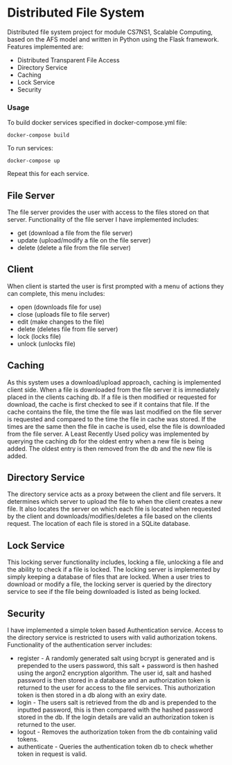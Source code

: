 # Distributed File System
Distributed file system project for module CS7NS1, Scalable Computing, based on the AFS model and written in Python using the Flask framework. Features implemented are:
+ Distributed Transparent File Access
+ Directory Service
+ Caching
+ Lock Service
+ Security

### Usage
To build docker services specified in docker-compose.yml file:
```
docker-compose build
```
To run services:
```
docker-compose up
```
Repeat this for each service.

## File Server
The file server provides the user with access to the files stored on that server. Functionality of the file server I have implemented includes:
+ get (download a file from the file server)
+ update (upload/modify a file on the file server)
+ delete (delete a file from the file server)

## Client
When client is started the user is first prompted with a menu of actions they can complete, this menu includes:
+ open (downloads file for use)
+ close (uploads file to file server)
+ edit (make changes to the file)
+ delete (deletes file from file server)
+ lock (locks file)
+ unlock (unlocks file)

## Caching
As this system uses a download/upload approach, caching is implemented client side. When a file is downloaded from the file server it is immediately placed in the clients caching db. If a file is then modified or requested for download, the cache is first checked to see if it contains that file. If the cache contains the file, the time the file was last modified on the file server is requested and compared to the time the file in cache was stored. If the times are the same then the file in cache is used, else the file is downloaded from the file server. A Least Recently Used policy was implemented by querying the caching db for the oldest entry when a new file is being added. The oldest entry is then removed from the db and the new file is added.

## Directory Service
The directory service acts as a proxy between the client and file servers. It determines which server to upload the file to when the client creates a new file. It also locates the server on which each file is located when requested by the client and downloads/modifies/deletes a file based on the clients request. The location of each file is stored in a SQLite database.

## Lock Service
This locking server functionality includes, locking a file, unlocking a file and the ability to check if a file is locked. The locking server is implemented by simply keeping a database of files that are locked. When a user tries to download or modify a file, the locking server is queried by the directory service to see if the file being downloaded is listed as being locked.

## Security
I have implemented a simple token based Authentication service. Access to the directory service is restricted to users with valid authorization tokens.
Functionality of the authentication server includes:
+ register - A randomly generated salt using bcrypt is generated and is prepended to the users password, this salt + password is then hashed using the argon2 encryption algorithm. The user id, salt and hashed password is then stored in a database and an authorization token is returned to the user for access to the file services. This authorization token is then stored in a db along with an exiry date.
+ login - The users salt is retrieved from the db and is prepended to the inputted password, this is then compared with the hashed password stored in the db. If the login details are valid an authorization token is returned to the user.
+ logout - Removes the authorization token from the db containing valid tokens.
+ authenticate - Queries the authentication token db to check whether token in request is valid.
